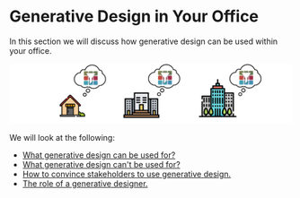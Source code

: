 # Generative Design in Your Office

In this section we will discuss how generative design can be used within your office.

![](../.gitbook/assets/refineryinoffice%20%281%29.png)

We will look at the following:

* [What generative design can be used for?](what-generative-design-can-be-used-for.md)
* [What generative design can't be used for?](what-generative-design-cant-be-used-for.md)
* [How to convince stakeholders to use generative design.](how-to-convince-senior-stakeholders-of-using-gd.md)
* [The role of a generative designer.](the-role-of-a-generative-designer.md)



